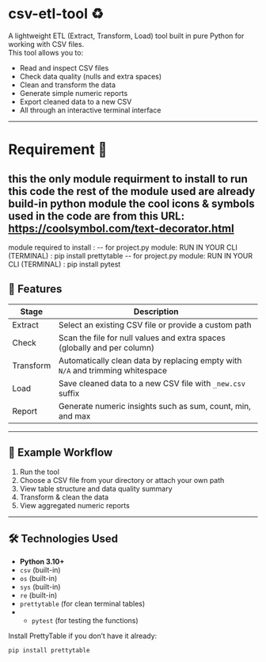 # csv-etl-tool ♻️

A lightweight ETL (Extract, Transform, Load) tool built in pure Python for working with CSV files.  
This tool allows you to:
- Read and inspect CSV files
- Check data quality (nulls and extra spaces)
- Clean and transform the data
- Generate simple numeric reports
- Export cleaned data to a new CSV
- All through an interactive terminal interface

---
# Requirement 📌
this the only module requirment to install to run this code
the rest of the module used are already build-in python  module
the cool icons & symbols used in the code are from this URL: https://coolsymbol.com/text-decorator.html
-----------------------------------------------------------
module required to install :
-- for project.py module:
 RUN IN YOUR CLI (TERMINAL) : pip install prettytable
-- for project.py module:
RUN IN YOUR CLI (TERMINAL) : pip install pytest


## 🚀 Features

| Stage | Description |
|-------|-------------|
| Extract | Select an existing CSV file or provide a custom path |
| Check | Scan the file for null values and extra spaces (globally and per column) |
| Transform | Automatically clean data by replacing empty with `N/A` and trimming whitespace |
| Load | Save cleaned data to a new CSV file with `_new.csv` suffix |
| Report | Generate numeric insights such as sum, count, min, and max |

---

## 📂 Example Workflow

1. Run the tool
2. Choose a CSV file from your directory or attach your own path
3. View table structure and data quality summary
4. Transform & clean the data
5. View aggregated numeric reports

---

## 🛠️ Technologies Used

- **Python 3.10+**
- `csv` (built-in)
- `os` (built-in)
- `sys` (built-in)
- `re` (built-in)
- `prettytable` (for clean terminal tables)
- - `pytest` (for testing the functions)

Install PrettyTable if you don’t have it already:

```bash
pip install prettytable
